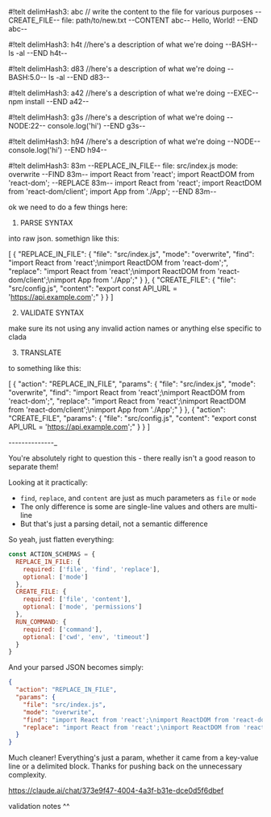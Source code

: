 

#!telt delimHash3: abc
// write the content to the file for various purposes
--CREATE_FILE--
file: path/to/new.txt
--CONTENT abc--
Hello, World!
--END abc--


#!telt delimHash3: h4t
//here's a description of what we're doing
--BASH--
ls -al
--END h4t--

#!telt delimHash3: d83
//here's a description of what we're doing
--BASH:5.0--
ls -al
--END d83--

#!telt delimHash3: a42
//here's a description of what we're doing
--EXEC--
npm install
--END a42--


#!telt delimHash3: g3s
//here's a description of what we're doing
--NODE:22--
console.log('hi')
--END g3s--



#!telt delimHash3: h94
//here's a description of what we're doing
--NODE--
console.log('hi')
--END h94--



#!telt delimHash3: 83m
--REPLACE_IN_FILE--
file: src/index.js
mode: overwrite
--FIND 83m--
import React from 'react';
import ReactDOM from 'react-dom';
--REPLACE 83m--
import React from 'react';
import ReactDOM from 'react-dom/client';
import App from './App';
--END 83m--


ok we need to do a few things here:

1. PARSE SYNTAX

into raw json. somethign like this:

[
  {
    "REPLACE_IN_FILE": {
      "file": "src/index.js",
      "mode": "overwrite",
      "find": "import React from 'react';\nimport ReactDOM from 'react-dom';",
      "replace": "import React from 'react';\nimport ReactDOM from 'react-dom/client';\nimport App from './App';"
    }
  },
  {
    "CREATE_FILE": {
      "file": "src/config.js",
      "content": "export const API_URL = 'https://api.example.com';"
    }
  }
]

2.  VALIDATE SYNTAX 

make sure its not using any invalid action names or anything else specific to clada

3.  TRANSLATE

to something like this:

[
 {
   "action": "REPLACE_IN_FILE",
   "params": {
     "file": "src/index.js",
     "mode": "overwrite",
     "find": "import React from 'react';\nimport ReactDOM from 'react-dom';",
     "replace": "import React from 'react';\nimport ReactDOM from 'react-dom/client';\nimport App from './App';"
   }
 },
 {
   "action": "CREATE_FILE",
   "params": {
     "file": "src/config.js",
     "content": "export const API_URL = 'https://api.example.com';"
   }
 }
]

--------------_

You're absolutely right to question this - there really isn't a good reason to separate them!

Looking at it practically:
- `find`, `replace`, and `content` are just as much parameters as `file` or `mode`
- The only difference is some are single-line values and others are multi-line
- But that's just a parsing detail, not a semantic difference

So yeah, just flatten everything:

```javascript
const ACTION_SCHEMAS = {
  REPLACE_IN_FILE: {
    required: ['file', 'find', 'replace'],
    optional: ['mode']
  },
  CREATE_FILE: {
    required: ['file', 'content'],
    optional: ['mode', 'permissions']
  },
  RUN_COMMAND: {
    required: ['command'],
    optional: ['cwd', 'env', 'timeout']
  }
}
```

And your parsed JSON becomes simply:
```json
{
  "action": "REPLACE_IN_FILE",
  "params": {
    "file": "src/index.js",
    "mode": "overwrite",
    "find": "import React from 'react';\nimport ReactDOM from 'react-dom';",
    "replace": "import React from 'react';\nimport ReactDOM from 'react-dom/client';\nimport App from './App';"
  }
}
```

Much cleaner! Everything's just a param, whether it came from a key-value line or a delimited block. Thanks for pushing back on the unnecessary complexity.

https://claude.ai/chat/373e9f47-4004-4a3f-b31e-dce0d5f6dbef

validation notes ^^

